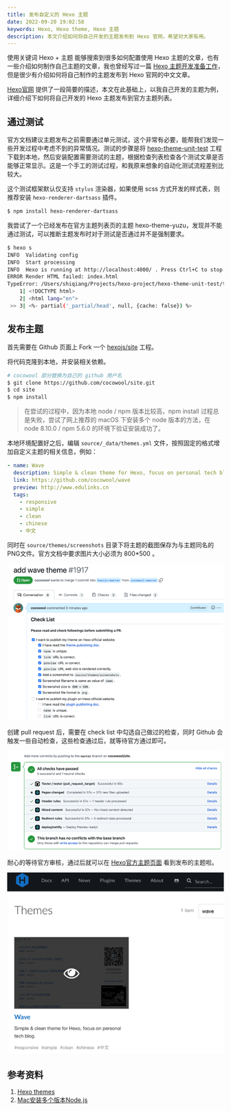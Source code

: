 ```yaml
---
title: 发布自定义的 Hexo 主题
date: 2022-09-20 19:02:58
keywords: Hexo, Hexo theme, Hexo 主题
description: 本文介绍如何将自己开发的主题发布到 Hexo 官网，希望对大家有用。
---
```


使用关键词 Hexo + 主题 能够搜索到很多如何配置使用 Hexo 主题的文章，也有一些介绍如何制作自己主题的文章，我也曾经写过一篇 [Hexo 主题开发准备工作](http://edulinks.cn/2020/12/23/20201223-develop-hexo-theme/)，但是很少有介绍如何将自己制作的主题发布到 Hexo 官网的中文文章。

[Hexo官网](https://hexo.io/docs/themes) 提供了一段简要的描述，本文在此基础上，以我自己开发的主题为例，详细介绍下如何将自己开发的 Hexo 主题发布到官方主题列表。

## 通过测试

官方文档建议主题发布之前需要通过单元测试，这个非常有必要，能帮我们发现一些开发过程中考虑不到的异常情况。测试的步骤是将 [hexo-theme-unit-test](https://github.com/hexojs/hexo-theme-unit-test) 工程下载到本地，然后安装配置需要测试的主题，根据检查列表检查各个测试文章是否能够正常显示。这是一个手工的测试过程，和我原来想象的自动化测试流程差别比较大。

这个测试框架默认仅支持 `stylus` 渲染器，如果使用 scss 方式开发的样式表，则推荐安装 `hexo-renderer-dartsass` 插件。

```sh
$ npm install hexo-renderer-dartsass
```

我尝试了一个已经发布在官方主题列表页的主题 hexo-theme-yuzu，发现并不能通过测试，可以推断主题发布时对于测试是否通过并不是强制要求。

```sh
$ hexo s
INFO  Validating config
INFO  Start processing
INFO  Hexo is running at http://localhost:4000/ . Press Ctrl+C to stop.
ERROR Render HTML failed: index.html
TypeError: /Users/shiqiang/Projects/hexo-project/hexo-theme-unit-test/themes/hexo-theme-yuzu/layout/layout.ejs:3
    1| <!DOCTYPE html>
    2| <html lang="en">
 >> 3| <%- partial('_partial/head', null, {cache: false}) %>

```

## 发布主题

首先需要在 Github 页面上 Fork 一个 [hexojs/site](https://github.com/hexojs/site) 工程。

将代码克隆到本地，并安装相关依赖。

```sh
# cocowool 部分替换为自己的 github 用户名
$ git clone https://github.com/cocowool/site.git
$ cd site
$ npm install
```

> 在尝试的过程中，因为本地 node / npm 版本比较高，npm install 过程总是失败，尝试了网上推荐的 macOS 下安装多个 node 版本的方法，在 node 8.10.0 / npm 5.6.0 的环境下验证安装成功了。

 本地环境配置好之后，编辑 `source/_data/themes.yml` 文件，按照固定的格式增加自定义主题的相关信息，例如：

```yml
- name: Wave 
  description: Simple & clean theme for Hexo, focus on personal tech blog.
  link: https://github.com/cocowool/wave
  preview: http://www.edulinks.cn
  tags:
    - responsive
    - simple
    - clean
    - chinese
    - 中文
```

同时在 `source/themes/screenshots` 目录下将主题的截图保存为与主题同名的 PNG文件。官方文档中要求图片大小必须为 800*500 。

![image-20220927082034655](20220920-publish-hexo-theme/image-20220927082034655.png)

创建 pull request 后，需要在 check list 中勾选自己做过的检查，同时 Github 会触发一些自动检查，这些检查通过后，就等待官方通过即可。

![image-20220927082142077](20220920-publish-hexo-theme/image-20220927082142077.png)

耐心的等待官方审核，通过后就可以在 [Hexo官方主题页面](https://hexo.io/themes/) 看到发布的主题啦。

![image-20220927224930504](20220920-publish-hexo-theme/image-20220927224930504.png)

## 参考资料

1. [Hexo themes](https://hexo.io/docs/themes)
2. [Mac安装多个版本Node.js](https://blog.csdn.net/weixin_45895753/article/details/126101874)

